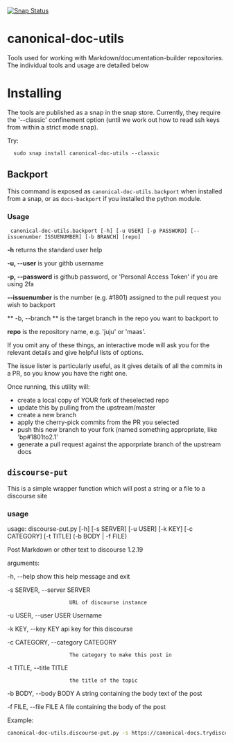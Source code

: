 [![Snap Status](https://build.snapcraft.io/badge/canonical-docs/canonical-doc-utils.svg)](https://build.snapcraft.io/user/canonical-docs/canonical-doc-utils)

# canonical-doc-utils
Tools used for working with Markdown/documentation-builder repositories. The individual tools and usage are detailed below

# Installing

The tools are published as a snap in the snap store. Currently, they require the '--classic' confinement option (until we work out how to read ssh keys from within a strict mode snap).

Try:

      sudo snap install canonical-doc-utils --classic
      


## Backport

This command is exposed as `canonical-doc-utils.backport` when installed from a snap, or as `docs-backport` if you installed the python module.

### Usage

     canonical-doc-utils.backport [-h] [-u USER] [-p PASSWORD] [--issuenumber ISSUENUMBER] [-b BRANCH] [repo]

**-h** returns the standard user help

**-u, --user** is your githb username

**-p, --password** is github password, or 'Personal Access Token' if you are using 2fa

**--issuenumber** is the number (e.g. #1801) assigned to the pull request you wish to backport

** -b, --branch ** is the target branch in the repo you want to backport to

**repo** is the repository name, e.g. 'juju' or 'maas'. 

If you omit any of these things, an interactive mode will ask you for the relevant details and give helpful lists of options.

The issue lister is particularly useful, as it gives details of all the commits in a PR, so you know you have the right one.

Once running, this utility will:

  * create a local copy of YOUR fork of theselected repo
  * update this by pulling from the upstream/master
  * create a new branch
  * apply the cherry-pick commits from the PR you selected
  * push this new branch to your fork (named something appropriate, like 'bp#1801to2.1'
  * generate a pull request against the apporpriate branch of the upstream docs
  
## ```discourse-put```

This is a simple wrapper function which will post a string or a file to a discourse site

### usage
usage: discourse-put.py [-h] [-s SERVER] [-u USER] [-k KEY] [-c CATEGORY]
                        [-t TITLE] (-b BODY | -f FILE)

Post Markdown or other text to discourse 1.2.19

arguments:

  -h, --help            show this help message and exit
  
  -s SERVER, --server SERVER
  
                        URL of discourse instance
                        
  -u USER, --user USER  Username
  
  -k KEY, --key KEY     api key for this discourse
  
  -c CATEGORY, --category CATEGORY
  
                        The category to make this post in
                        
  -t TITLE, --title TITLE
  
                        the title of the topic
                        
  -b BODY, --body BODY  A string containing the body text of the post
  
  -f FILE, --file FILE  A file containing the body of the post

Example:

```bash
canonical-doc-utils.discourse-put.py -s https://canonical-docs.trydiscourse.com -u 'evilnick' -k 'dxxxxxxxxxxxxxxxxxxxxxxxxxxxxxxxxxxxxxxxxxb' -c 'Tests' -t 'Auto post of a file to discourse' -f ../test.md 
```   

